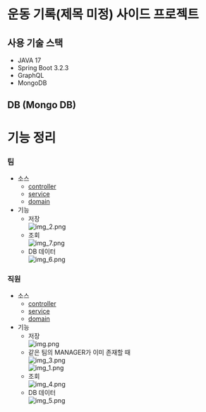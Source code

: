 # 운동 기록(제목 미정) 사이드 프로젝트

## 사용 기술 스택
- JAVA 17
- Spring Boot 3.2.3
- GraphQL
- MongoDB

## DB (Mongo DB)


# 기능 정리
### 팀
- 소스
    - [controller](src/main/java/com/warmingup/mini/controller/TeamController.java)
    - [service](src/main/java/com/warmingup/mini/service/TeamService.java)
    - [domain](src/main/java/com/warmingup/mini/domain/Team.java)
- 기능
    - 저장  
      ![img_2.png](image/img_2.png)
    - 조회  
      ![img_7.png](image/img_7.png)
    - DB 데이터  
      ![img_6.png](image/img_6.png)

### 직원
- 소스
    - [controller](src/main/java/com/warmingup/mini/controller/WorkerController.java)
    - [service](src/main/java/com/warmingup/mini/service/WorkerService.java)
    - [domain](src/main/java/com/warmingup/mini/domain/Worker.java)
- 기능
    - 저장  
      ![img.png](image/img-t1.png)
    - 같은 팀의 MANAGER가 이미 존재할 때  
      ![img_3.png](image/img_3.png)  
      ![img_1.png](image/img_1t2.png)
    - 조회  
      ![img_4.png](image/img_4.png)
    - DB 데이터  
      ![img_5.png](image/img_5.png)


